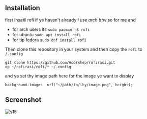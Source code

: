 ## Installation
first insatll rofi if ye haven't already *i use arch btw* so for me and 
* for arch users its ``` sudo pacman -S rofi ```
* for ubuntu ``` sudo apt install rofi ```
* for tip fedora ``` sudo dnf install rofi ```

Then clone this repository in your system and then copy the ``` rofi ``` to ``` /.config ```
```
git clone https://github.com/Acorshep/rofirasi.git
cp ~/rofirasi/rofi/* ~/.config
```
and ya set thy image path here for the image ye want to display
```
background-image:  url("~/path/to/thy/image.png", height);
```
## Screenshot
![s15](https://github.com/user-attachments/assets/ce5b5ea4-427d-45e7-bad1-f160ce789f83)
